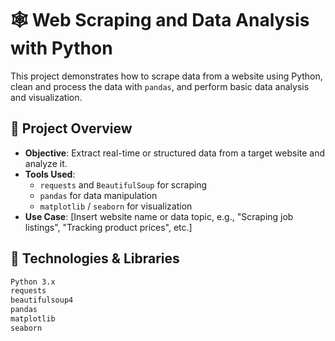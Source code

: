 # 🕸️ Web Scraping and Data Analysis with Python

This project demonstrates how to scrape data from a website using Python, clean and process the data with `pandas`, and perform basic data analysis and visualization.

## 📌 Project Overview

- **Objective**: Extract real-time or structured data from a target website and analyze it.
- **Tools Used**:
  - `requests` and `BeautifulSoup` for scraping
  - `pandas` for data manipulation
  - `matplotlib` / `seaborn` for visualization
- **Use Case**: [Insert website name or data topic, e.g., "Scraping job listings", "Tracking product prices", etc.]

## 🧰 Technologies & Libraries

```bash
Python 3.x
requests
beautifulsoup4
pandas
matplotlib
seaborn
